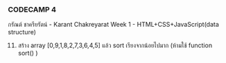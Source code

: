 ### CODECAMP 4

กรัณต์ ชาครียรัตน์ - Karant Chakreyarat
Week 1 - HTML+CSS+JavaScript(data structure)

11. สร้าง array [0,9,1,8,2,7,3,6,4,5] แล้ว sort เรียงจากน้อยไปมาก (ห้ามใช้ function sort() )
